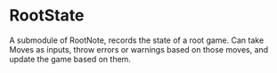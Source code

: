 # RootState

A submodule of RootNote, records the state of a root game. Can take Moves as inputs, throw errors or warnings based on those moves, and update the game based on them.
